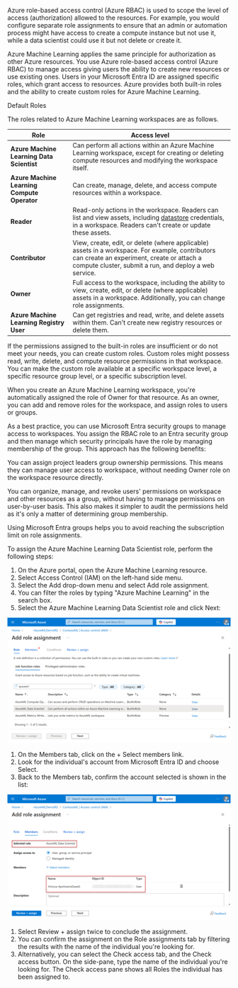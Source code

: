 Azure role-based access control (Azure RBAC) is used to scope the level of access (authorization) allowed to the resources. For example, you would configure separate role assignments to ensure that an admin or automation process might have access to create a compute instance but not use it, while a data scientist could use it but not delete or create it.

Azure Machine Learning applies the same principle for authorization as other Azure resources. You use Azure role-based access control (Azure RBAC) to manage access giving users the ability to create new resources or use existing ones. Users in your Microsoft Entra ID are assigned specific roles, which grant access to resources. Azure provides both built-in roles and the ability to create custom roles for Azure Machine Learning.

Default Roles

The roles related to Azure Machine Learning workspaces are as follows.

| **Role** | **Access level** |
|---|---|
| **Azure Machine Learning Data Scientist** | Can perform all actions within an Azure Machine Learning workspace, except for creating or deleting compute resources and modifying the workspace itself. |
| **Azure Machine Learning Compute Operator** | Can create, manage, delete, and access compute resources within a workspace. |
| **Reader** | Read-only actions in the workspace. Readers can list and view assets, including [datastore](/azure/machine-learning/how-to-access-data) credentials, in a workspace. Readers can't create or update these assets. |
| **Contributor** | View, create, edit, or delete (where applicable) assets in a workspace. For example, contributors can create an experiment, create or attach a compute cluster, submit a run, and deploy a web service. |
| **Owner** | Full access to the workspace, including the ability to view, create, edit, or delete (where applicable) assets in a workspace. Additionally, you can change role assignments. |
| **Azure Machine Learning Registry User** | Can get registries and read, write, and delete assets within them. Can't create new registry resources or delete them. |

If the permissions assigned to the built-in roles are insufficient or do not meet your needs, you can create custom roles. Custom roles might possess read, write, delete, and compute resource permissions in that workspace. You can make the custom role available at a specific workspace level, a specific resource group level, or a specific subscription level.

When you create an Azure Machine Learning workspace, you're automatically assigned the role of Owner for that resource. As an owner, you can add and remove roles for the workspace, and assign roles to users or groups.

As a best practice, you can use Microsoft Entra security groups to manage access to workspaces. You assign the RBAC role to an Entra security group and then manage which security principals have the role by managing membership of the group. This approach has the following benefits:

You can assign project leaders group ownership permissions. This means they can manage user access to workspace, without needing Owner role on the workspace resource directly.

You can organize, manage, and revoke users' permissions on workspace and other resources as a group, without having to manage permissions on user-by-user basis. This also makes it simpler to audit the permissions held as it's only a matter of determining group membership.

Using Microsoft Entra groups helps you to avoid reaching the subscription limit on role assignments.

To assign the Azure Machine Learning Data Scientist role, perform the following steps:

1. On the Azure portal, open the Azure Machine Learning resource.
1. Select Access Control (IAM) on the left-hand side menu.
1. Select the Add drop-down menu and select Add role assignment.
1. You can filter the roles by typing "Azure Machine Learning" in the search box.
1. Select the Azure Machine Learning Data Scientist role and click Next:

![Configuring an Azure Machine Learning role assignment in the Azure portal.](../media/add-ml-role-assignment.png)

1. On the Members tab, click on the + Select members link.
1. Look for the individual's account from Microsoft Entra ID and choose Select.
1. Back to the Members tab, confirm the account selected is shown in the list:

![Assign data scientist role in Azure portal to Azure Machine Learning workspace.](../media/add-data-scientist.png)

1. Select Review + assign twice to conclude the assignment.
1. You can confirm the assignment on the Role assignments tab by filtering the results with the name of the individual you're looking for.
1. Alternatively, you can select the Check access tab, and the Check access button. On the side-pane, type the name of the individual you're looking for. The Check access pane shows all Roles the individual has been assigned to.
